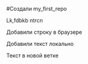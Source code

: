 ﻿#Создали my_first_repo

Lk,fdbkb ntrcn

Добавили строку в браузере

Добавили текст локально

Текст в новой ветке